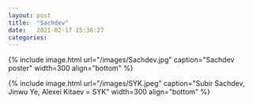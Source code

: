 ```yaml
---
layout: post
title:  "Sachdev"
date:   2021-02-17 15:36:27
categories: 
---
```



{% include image.html url="/images/Sachdev.jpg" caption="Sachdev poster" width=300 align="bottom" %}

{% include image.html url="/images/SYK.jpeg" caption="Subir Sachdev, Jinwu Ye, Alexei Kitaev = SYK" width=300 align="bottom" %}
